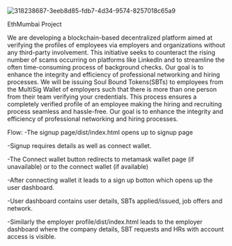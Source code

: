 ![318238687-3eeb8d85-fdb7-4d34-9574-8257018c65a9](https://github.com/monalgupta03/team-chitkul/assets/97735825/844c6667-af6c-4130-bb96-f5faf36e51ec)

EthMumbai Project

We are developing a blockchain-based decentralized platform aimed at verifying the profiles of employees via employers and organizations without any third-party involvement. This initiative seeks to counteract the rising number of scams occurring on platforms like LinkedIn and to streamline the often time-consuming process of background checks. Our goal is to enhance the integrity and efficiency of professional networking and hiring processes. We will be issuing Soul Bound Tokens(SBTs) to employees from the MultiSig Wallet of employers such that there is more than one person from their team verifying your credentials. This process ensures a completely verified profile of an employee making the hiring and recruiting process seamless and hassle-free. Our goal is to enhance the integrity and efficiency of professional networking and hiring processes.

Flow:
-The signup page/dist/index.html opens up to signup page

-Signup requires details as well as connect wallet.

-The Connect wallet button redirects to metamask wallet page (if unavailable) or to the connect wallet (if available)

-After connecting wallet it leads to a sign up botton which opens up the user dashboard.

-User dashboard contains user details, SBTs applied/issued, job offers and network.

-Similarly the employer profile/dist/index.html leads to the employer dashboard where the company details, SBT requests and HRs with account access is visible.
